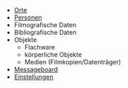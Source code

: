   * [Orte](location.md)
  * [Personen](person.md)
  * Filmografische Daten
  * Bibliografische Daten
  * Objekte
    * Flachware
    * körperliche Objekte
    * Medien (Filmkopien/Datenträger)
  * [Messageboard](pinwand.md)
  * [Einstellungen](preferences.md)
